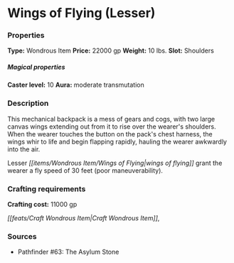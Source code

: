 ﻿---
Title: "Wings of Flying (Lesser)"
Type: "Wondrous Item"
Price: "22000 gp"
Weight: "10 lbs."
Slot: "Shoulders"
Caster level: "10"
Aura: "moderate transmutation"
Description: |
  "This mechanical backpack is a mess of gears and cogs, with two large canvas wings extending out from it to rise over the wearer's shoulders. When the wearer touches the button on the pack's chest harness, the wings whir to life and begin flapping rapidly, hauling the wearer awkwardly into the air.
  _Lesser wings of flying_ grant the wearer a fly speed of 30 feet (poor maneuverability)."
Crafting cost: "11000 gp"
Sources: "['Pathfinder #63: The Asylum Stone']"
---

# Wings of Flying (Lesser)

### Properties

**Type:** Wondrous Item **Price:** 22000 gp **Weight:** 10 lbs. **Slot:** Shoulders

##### Magical properties

**Caster level:** 10 **Aura:** moderate transmutation

### Description

This mechanical backpack is a mess of gears and cogs, with two large canvas wings extending out from it to rise over the wearer's shoulders. When the wearer touches the button on the pack's chest harness, the wings whir to life and begin flapping rapidly, hauling the wearer awkwardly into the air.

Lesser _[[items/Wondrous Item/Wings of Flying|wings of flying]]_ grant the wearer a fly speed of 30 feet (poor maneuverability).

### Crafting requirements

**Crafting cost:** 11000 gp

_[[feats/Craft Wondrous Item|Craft Wondrous Item]]_,

### Sources

* Pathfinder #63: The Asylum Stone